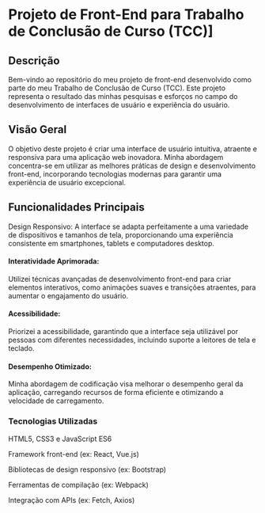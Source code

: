 # Projeto de Front-End para Trabalho de Conclusão de Curso (TCC)]


## Descrição


Bem-vindo ao repositório do meu projeto de front-end desenvolvido como parte do meu Trabalho de Conclusão de Curso (TCC). Este projeto representa o resultado das minhas pesquisas e esforços no campo do desenvolvimento de interfaces de usuário e experiência do usuário.

## Visão Geral

O objetivo deste projeto é criar uma interface de usuário intuitiva, atraente e responsiva para uma aplicação web inovadora. Minha abordagem concentra-se em utilizar as melhores práticas de design e desenvolvimento front-end, incorporando tecnologias modernas para garantir uma experiência de usuário excepcional.

## Funcionalidades Principais

Design Responsivo: A interface se adapta perfeitamente a uma variedade de dispositivos e tamanhos de tela, proporcionando uma experiência consistente em smartphones, tablets e computadores desktop.

#### Interatividade Aprimorada: 

Utilizei técnicas avançadas de desenvolvimento front-end para criar elementos interativos, como animações suaves e transições atraentes, para aumentar o engajamento do usuário.

#### Acessibilidade: 

Priorizei a acessibilidade, garantindo que a interface seja utilizável por pessoas com diferentes necessidades, incluindo suporte a leitores de tela e teclado.

#### Desempenho Otimizado: 

Minha abordagem de codificação visa melhorar o desempenho geral da aplicação, carregando recursos de forma eficiente e otimizando a velocidade de carregamento.


### Tecnologias Utilizadas

HTML5, CSS3 e JavaScript ES6

Framework front-end (ex: React, Vue.js)

Bibliotecas de design responsivo (ex: Bootstrap)

Ferramentas de compilação (ex: Webpack)

Integração com APIs (ex: Fetch, Axios)
